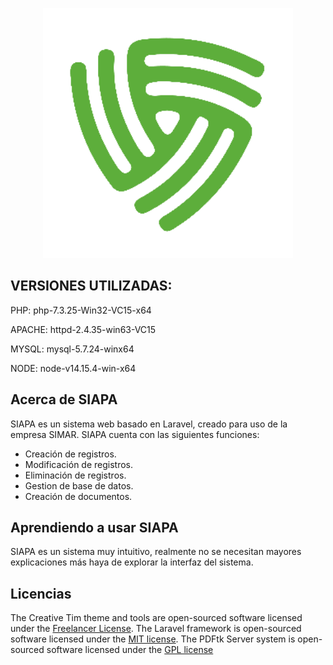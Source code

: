 <p align="center"><a href="http://gruposimar.com.mx" target="_blank"><img src="public\img\logoSimar.png" width="400"></a></p>



## VERSIONES UTILIZADAS:

PHP: php-7.3.25-Win32-VC15-x64

APACHE: httpd-2.4.35-win63-VC15

MYSQL: mysql-5.7.24-winx64

NODE: node-v14.15.4-win-x64


## Acerca de SIAPA

SIAPA es un sistema web basado en Laravel, creado para uso de la empresa SIMAR.
SIAPA cuenta con las siguientes funciones:

- Creación de registros.
- Modificación de registros.
- Eliminación de registros.
- Gestion de base de datos.
- Creación de documentos.

## Aprendiendo a usar SIAPA

SIAPA es un sistema muy intuitivo, realmente no se necesitan mayores explicaciones más haya de explorar la interfaz del sistema.


## Licencias

The Creative Tim theme and tools are open-sourced software licensed under the [Freelancer License](https://www.creative-tim.com/license).
The Laravel framework is open-sourced software licensed under the [MIT license](https://opensource.org/licenses/MIT).
The PDFtk Server system is open-sourced software licensed under the [GPL license](https://www.pdflabs.com/docs/pdftk-license/gnu_general_public_license_2.txt)